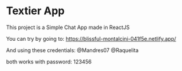 # Textier App

This project is a Simple Chat App made in ReactJS

You can try by going to:
https://blissful-montalcini-041f5e.netlify.app/

And using these credentials:
@Mandres07
@Raquelita

both works with password: 123456
